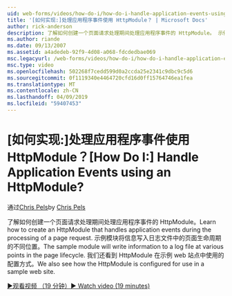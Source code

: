 ```yaml
---
uid: web-forms/videos/how-do-i/how-do-i-handle-application-events-using-an-httpmodule
title: '[如何实现:]处理应用程序事件使用 HttpModule？ | Microsoft Docs'
author: rick-anderson
description: 了解如何创建一个页面请求处理期间处理应用程序事件的 HttpModule。 示例模块将信息写入日志...
ms.author: riande
ms.date: 09/13/2007
ms.assetid: a4adedeb-92f9-4d08-a068-fdcdedbae069
msc.legacyurl: /web-forms/videos/how-do-i/how-do-i-handle-application-events-using-an-httpmodule
msc.type: video
ms.openlocfilehash: 502268f7cedd599d0a2ccda25e2341c9dbc9c5d6
ms.sourcegitcommit: 0f1119340e4464720cfd16d0ff15764746ea1fea
ms.translationtype: MT
ms.contentlocale: zh-CN
ms.lasthandoff: 04/09/2019
ms.locfileid: "59407453"
---
```

# <a name="how-do-i-handle-application-events-using-an-httpmodule"></a><span data-ttu-id="4dacc-105">[如何实现:]处理应用程序事件使用 HttpModule？</span><span class="sxs-lookup"><span data-stu-id="4dacc-105">[How Do I:] Handle Application Events using an HttpModule?</span></span>

<span data-ttu-id="4dacc-106">通过[Chris Pels](https://twitter.com/chrispels)</span><span class="sxs-lookup"><span data-stu-id="4dacc-106">by [Chris Pels](https://twitter.com/chrispels)</span></span>

<span data-ttu-id="4dacc-107">了解如何创建一个页面请求处理期间处理应用程序事件的 HttpModule。</span><span class="sxs-lookup"><span data-stu-id="4dacc-107">Learn how to create an HttpModule that handles application events during the processing of a page request.</span></span> <span data-ttu-id="4dacc-108">示例模块将信息写入日志文件中的页面生命周期的不同位置。</span><span class="sxs-lookup"><span data-stu-id="4dacc-108">The sample module will write information to a log file at various points in the page lifecycle.</span></span> <span data-ttu-id="4dacc-109">我们还看到 HttpModule 在示例 web 站点中使用的配置方式。</span><span class="sxs-lookup"><span data-stu-id="4dacc-109">We also see how the HttpModule is configured for use in a sample web site.</span></span>

[<span data-ttu-id="4dacc-110">&#9654;观看视频 （19 分钟）</span><span class="sxs-lookup"><span data-stu-id="4dacc-110">&#9654; Watch video (19 minutes)</span></span>](https://channel9.msdn.com/Blogs/ASP-NET-Site-Videos/how-do-i-handle-application-events-using-an-httpmodule)
